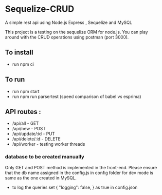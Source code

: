 # Sequelize-CRUD

A simple rest api using Node.js Express , Sequelize and MySQL

This project is a testing on the sequelize ORM for node.js. You can play around with the CRUD operations using postman (port 3000).

## To install

- run npm ci

## To run

- run npm start
- run npm run parsertest (speed comparison of babel vs esprima)

## API routes :

- /api/all - GET
- /api/new - POST
- /api/update/:id - PUT
- /api/delete/:id - DELETE
- /api/worker - testing worker threads

### database to be created manually

Only GET and POST method is implemented in the front-end.
Please ensure that the db name assigned in the config.js in config folder for dev mode is same as the one created in MySQL.

- to log the queries set { "logging": false, } as true in config.json
